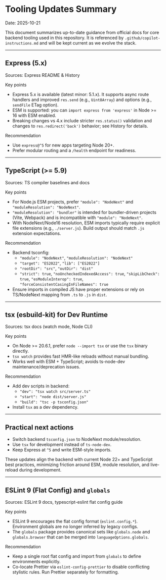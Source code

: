 # Tooling Updates Summary

Date: 2025-10-21

This document summarizes up-to-date guidance from official docs for core backend tooling used in this repository. It is referenced by `.github/copilot-instructions.md` and will be kept current as we evolve the stack.

---

## Express (5.x)

Sources: Express README & History

Key points

- Express 5.x is available (latest minor: 5.1.x). It supports async route handlers and improved `res.send` (e.g., `Uint8Array`) and options (e.g., `sendFile` ETag option).
- ESM is supported: you can `import express from 'express'` in Node >= 16 with ESM enabled.
- Breaking changes vs 4.x include stricter `res.status()` validation and changes to `res.redirect('back')` behavior; see History for details.

Recommendation

- Use `express@^5` for new apps targeting Node 20+.
- Prefer modular routing and a `/health` endpoint for readiness.

---

## TypeScript (>= 5.9)

Sources: TS compiler baselines and docs

Key points

- For Node.js ESM projects, prefer `"module": "NodeNext"` and `"moduleResolution": "NodeNext"`.
- `"moduleResolution": "bundler"` is intended for bundler-driven projects (Vite, Webpack) and is incompatible with `"module": "NodeNext"`.
- With NodeNext/Node16 resolution, ESM imports typically require explicit file extensions (e.g., `./server.js`). Build output should match `.js` extension expectations.

Recommendation

- Backend tsconfig:
  - `"module": "NodeNext"`, `"moduleResolution": "NodeNext"`
  - `"target": "ES2022"`, `"lib": ["ES2022"]`
  - `"rootDir": "src"`, `"outDir": "dist"`
  - `"strict": true`, `"noUncheckedIndexedAccess": true`, `"skipLibCheck": true`, `"esModuleInterop": true`, `"forceConsistentCasingInFileNames": true`
- Ensure imports in compiled JS have proper extensions or rely on TS/NodeNext mapping from `.ts` to `.js` in `dist`.

---

## tsx (esbuild-kit) for Dev Runtime

Sources: tsx docs (watch mode, Node CLI)

Key points

- On Node >= 20.6.1, prefer `node --import tsx` or use the `tsx` binary directly.
- `tsx watch` provides fast HMR-like reloads without manual bundling.
- Works well with ESM + TypeScript; avoids ts-node-dev maintenance/deprecation issues.

Recommendation

- Add dev scripts in backend:
  - `"dev": "tsx watch src/server.ts"`
  - `"start": "node dist/server.js"`
  - `"build": "tsc -p tsconfig.json"`
- Install `tsx` as a dev dependency.

---

## Practical next actions

- Switch backend `tsconfig.json` to NodeNext module/resolution.
- Use `tsx` for development instead of `ts-node-dev`.
- Keep Express at `^5` and write ESM-style imports.

These updates align the backend with current Node 22+ and TypeScript best practices, minimizing friction around ESM, module resolution, and live-reload during development.

---

## ESLint 9 (Flat Config) and `globals`

Sources: ESLint 9 docs, typescript-eslint flat config guide

Key points

- ESLint 9 encourages the flat config format (`eslint.config.*`). Environment globals are no longer inferred by legacy configs.
- The `globals` package provides canonical sets like `globals.node` and `globals.browser` that can be merged into `languageOptions.globals`.

Recommendation

- Keep a single root flat config and import from `globals` to define environments explicitly.
- Co-locate Prettier via `eslint-config-prettier` to disable conflicting stylistic rules. Run Prettier separately for formatting.
